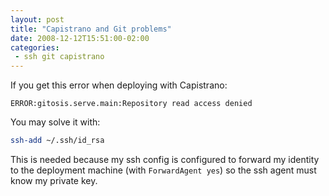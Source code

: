 ```yaml
---
layout: post
title: "Capistrano and Git problems"
date: 2008-12-12T15:51:00-02:00
categories:
 - ssh git capistrano
---
```

If you get this error when deploying with Capistrano:

```
ERROR:gitosis.serve.main:Repository read access denied
```

You may solve it with:

```bash
ssh-add ~/.ssh/id_rsa
```

This is needed because my ssh config is configured to forward my identity to the deployment machine (with `ForwardAgent yes`) so the ssh agent must know my private key.
